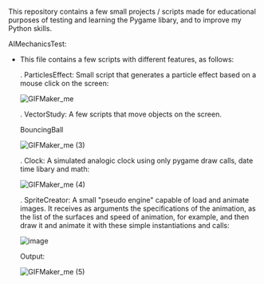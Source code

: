 This repository contains a few small projects / scripts made for educational purposes of testing and learning the Pygame libary, and to improve my Python skills.

AIMechanicsTest:
- This file contains a few scripts with different features, as follows:

   . ParticlesEffect: Small script that generates a particle effect based on a mouse click on the screen:

    ![GIFMaker_me](https://github.com/user-attachments/assets/2131a91b-39d3-4018-89e9-bf32658e83ef)


  . VectorStudy: A few scripts that move objects on the screen.
  
   BouncingBall
  
   ![GIFMaker_me (3)](https://github.com/user-attachments/assets/d6faabfb-d558-4b43-8d04-729ab0547740)

  . Clock: A simulated analogic clock using only pygame draw calls, date time libary and math:
  
   ![GIFMaker_me (4)](https://github.com/user-attachments/assets/3dcf77c3-33ed-4bff-bee3-91cbfed67ee2)

  . SpriteCreator: A small "pseudo engine" capable of load and animate images. It receives as arguments the specifications of the animation, as the list of the surfaces and speed of animation, for example, and then draw it and animate it with these simple instantiations and calls:
  
  ![image](https://github.com/user-attachments/assets/82a766ca-3a59-4000-adbd-15903c28e1be)

   Output:
  
   ![GIFMaker_me (5)](https://github.com/user-attachments/assets/48355845-6637-40a9-b0ea-2cea681d0880)
